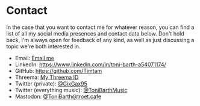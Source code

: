 <!--
.. title: Contact
.. slug: contact
.. date: 2022-12-28 17:09:38 UTC+01:00
.. tags: 
.. category: 
.. link: 
.. description: 
.. type: text
-->

# Contact

In the case that you want to contact me for whatever reason, you can find a list of all my social media presences and contact data below. Don't hold back, i'm always open for feedback of any kind, as well as just discussing a topic we're both interested in.

* Email: [Email me](mailto:contact@toni-barth.online)
* LinkedIn: <https://www.linkedin.com/in/toni-barth-a54071174/>
* GitHub: <https://github.com/Timtam>
* Threema: [My Threema ID](https://threema.id/CFHJKK5N)
* Twitter (private): [@GixGax95](https://mobile.twitter.com/gixgax95)
* Twitter (everything music): [@ToniBarthMusic](https://mobile.twitter.com/tonibarthmusic)
* Mastodon: [@ToniBarth@troet.cafe](https://troet.cafe/@tonibarth)
